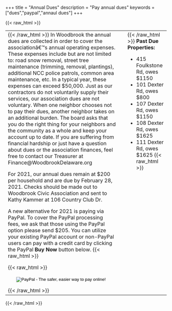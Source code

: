 +++
title = "Annual Dues"
description = "Pay annual dues"
keywords = ["dues","paypal","annaul dues"]
+++

{{< raw_html >}}
<table style="width: 100%;">
  <tbody>
    <tr>
      <td style="width: 70%;">{{< /raw_html >}} 
In Woodbrook the annual dues are collected in order to cover the associationâ€™s annual operating expenses.  These expenses include but are not limited to: road snow removal, street tree maintenance (trimming, removal, plantings), additional NCC police patrols, common area maintenance, etc.  In a typical year, these expenses can exceed $50,000.  Just as our contractors do not voluntarily supply their services, our association dues are not voluntary.  When one neighbor chooses not to pay their dues, another neighbor takes on an additional burden.  The board asks that you do the right thing for your neighbors and the community as a whole and keep your account up to date.  If you are suffering from financial hardship or just have a question about dues or the association finances, feel free to contact our Treasurer at Finance@WoodbrookDelaware.org

For 2021, our annual dues remain at $200 per household and are due by February 28, 2021.  Checks should be made out to Woodbrook Civic Association and sent to Kathy Kammer at 106 Country Club Dr.  

A new alternative for 2021 is paying via PayPal.  To cover the PayPal processing fees, we ask that those using the PayPal option please send $205.  You can utilize your existing PayPal account or non-PayPal users can pay with a credit card by clicking the PayPal **Buy Now** button below. {{< raw_html >}}

{{< raw_html >}}
<br>
    <div style="display:flex;justify-content:center;align-items:center;">
       <form action="https://www.paypal.com/cgi-bin/webscr" method="post" target="_top">
         <input type="hidden" name="cmd" value="_s-xclick">
         <input type="hidden" name="hosted_button_id" value="5273UEGGJJ5RA">
          <input type="image" src="https://www.paypalobjects.com/en_US/i/btn/btn_buynowCC_LG.gif" border="0" name="submit" alt="PayPal - The safer, easier way to pay online!">
         <img alt="" border="0" src="https://www.paypalobjects.com/en_US/i/scr/pixel.gif" width="1" height="1">
       </form>
    </div>
{{< /raw_html >}}</td>
      <td>&nbsp; &nbsp; &nbsp; &nbsp; &nbsp; &nbsp; </td>
      <td style="vertical-align:top;">{{< /raw_html >}} 
**Past Due Properties:**

* 415 Foulkstone Rd, owes $1150
* 101 Dexter Rd, owes $800
* 107 Dexter Rd, owes $1150
* 108 Dexter Rd, owes $1625
* 111 Dexter Rd, owes $1625 
{{< raw_html >}}</td>
    </tr>
  </tbody>
</table>
{{< /raw_html >}}

</br>&nbsp;</br>

<!-- following is Hugo markdown to show the image, however, centering the image with markdown wasn't apparent
<!-- ![PayPal Link](/img/paypay_sample.png) -->
